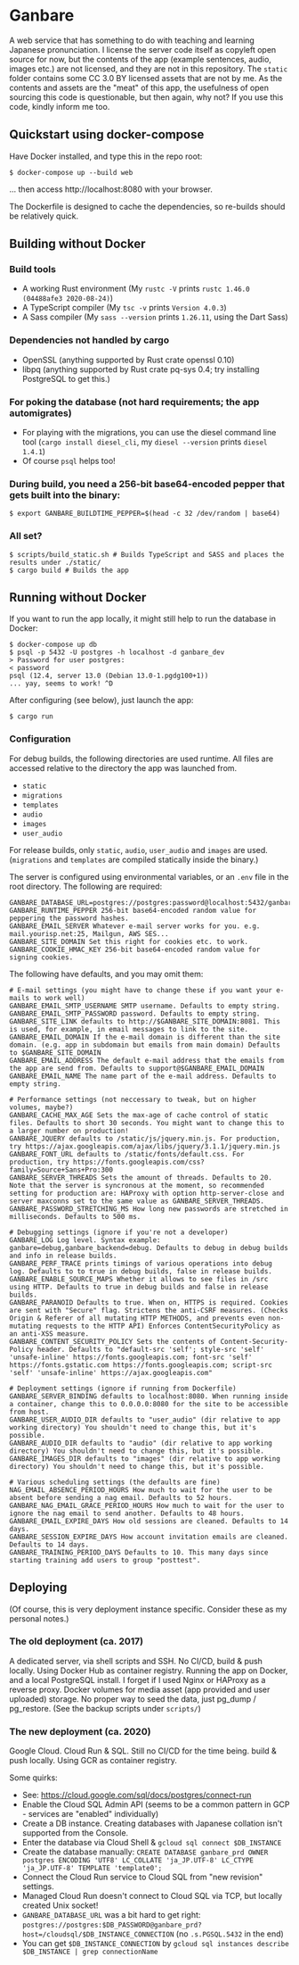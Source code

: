 # Ganbare
A web service that has something to do with teaching and learning Japanese pronunciation. I license the server code itself as copyleft open source for now, but the contents of the app (example sentences, audio, images etc.) are not licensed, and they are not in this repository. The `static` folder contains some CC 3.0 BY licensed assets that are not by me. As the contents and assets are the "meat" of this app, the usefulness of open sourcing this code is questionable, but then again, why not? If you use this code, kindly inform me too.

## Quickstart using docker-compose

Have Docker installed, and type this in the repo root:
```
$ docker-compose up --build web
```
... then access http://localhost:8080 with your browser.

The Dockerfile is designed to cache the dependencies, so re-builds should be relatively quick.

## Building without Docker

### Build tools
* A working Rust environment (My `rustc -V` prints `rustc 1.46.0 (04488afe3 2020-08-24)`)
* A TypeScript compiler (My `tsc -v` prints `Version 4.0.3`)
* A Sass compiler (My `sass --version` prints `1.26.11`, using the Dart Sass)

### Dependencies not handled by cargo
* OpenSSL (anything supported by Rust crate openssl 0.10)
* libpq (anything supported by Rust crate pq-sys 0.4; try installing PostgreSQL to get this.)

### For poking the database (not hard requirements; the app automigrates)
* For playing with the migrations, you can use the diesel command line tool (`cargo install diesel_cli`, my `diesel --version` prints `diesel 1.4.1`)
* Of course `psql` helps too!

### During build, you need a 256-bit base64-encoded pepper that gets built into the binary:

    $ export GANBARE_BUILDTIME_PEPPER=$(head -c 32 /dev/random | base64)

### All set?

    $ scripts/build_static.sh # Builds TypeScript and SASS and places the results under ./static/
    $ cargo build # Builds the app

## Running without Docker

If you want to run the app locally, it might still help to run the database in Docker:

```
$ docker-compose up db
$ psql -p 5432 -U postgres -h localhost -d ganbare_dev
> Password for user postgres:
< password
psql (12.4, server 13.0 (Debian 13.0-1.pgdg100+1)) 
... yay, seems to work! ^D
```

After configuring (see below), just launch the app:

    $ cargo run

### Configuration

For debug builds, the following directories are used runtime. All files are accessed relative to the directory the app was launched from.

* `static`
* `migrations`
* `templates`
* `audio`
* `images`
* `user_audio`

For release builds, only `static`, `audio`, `user_audio` and `images` are used. (`migrations` and `templates` are compiled statically inside the binary.)

The server is configured using environmental variables, or an `.env` file in the root directory. The following are required:

    GANBARE_DATABASE_URL=postgres://postgres:password@localhost:5432/ganbare_dev
    GANBARE_RUNTIME_PEPPER 256-bit base64-encoded random value for peppering the password hashes.
    GANBARE_EMAIL_SERVER Whatever e-mail server works for you. e.g. mail.yourisp.net:25, Mailgun, AWS SES...
    GANBARE_SITE_DOMAIN Set this right for cookies etc. to work.
    GANBARE_COOKIE_HMAC_KEY 256-bit base64-encoded random value for signing cookies.

The following have defaults, and you may omit them:

```
# E-mail settings (you might have to change these if you want your e-mails to work well)
GANBARE_EMAIL_SMTP_USERNAME SMTP username. Defaults to empty string.
GANBARE_EMAIL_SMTP_PASSWORD password. Defaults to empty string.
GANBARE_SITE_LINK defaults to http://$GANBARE_SITE_DOMAIN:8081. This is used, for example, in email messages to link to the site.
GANBARE_EMAIL_DOMAIN If the e-mail domain is different than the site domain. (e.g. app in subdomain but emails from main domain) Defaults to $GANBARE_SITE_DOMAIN
GANBARE_EMAIL_ADDRESS The default e-mail address that the emails from the app are send from. Defaults to support@$GANBARE_EMAIL_DOMAIN
GANBARE_EMAIL_NAME The name part of the e-mail address. Defaults to empty string.

# Performance settings (not neccessary to tweak, but on higher volumes, maybe?)
GANBARE_CACHE_MAX_AGE Sets the max-age of cache control of static files. Defaults to short 30 seconds. You might want to change this to a larger number on production!
GANBARE_JQUERY defaults to /static/js/jquery.min.js. For production, try https://ajax.googleapis.com/ajax/libs/jquery/3.1.1/jquery.min.js
GANBARE_FONT_URL defaults to /static/fonts/default.css. For production, try https://fonts.googleapis.com/css?family=Source+Sans+Pro:300
GANBARE_SERVER_THREADS Sets the amount of threads. Defaults to 20. Note that the server is syncronous at the moment, so recommended setting for production are: HAProxy with option http-server-close and server maxconns set to the same value as GANBARE_SERVER_THREADS.
GANBARE_PASSWORD_STRETCHING_MS How long new passwords are stretched in milliseconds. Defaults to 500 ms.

# Debugging settings (ignore if you're not a developer)
GANBARE_LOG Log level. Syntax example: ganbare=debug,ganbare_backend=debug. Defaults to debug in debug builds and info in release builds.
GANBARE_PERF_TRACE prints timings of various operations into debug log. Defaults to to true in debug builds, false in release builds.
GANBARE_ENABLE_SOURCE_MAPS Whether it allows to see files in /src using HTTP. Defaults to true in debug builds and false in release builds.
GANBARE_PARANOID Defaults to true. When on, HTTPS is required. Cookies are sent with "Secure" flag. Strictens the anti-CSRF measures. (Checks Origin & Referer of all mutating HTTP METHODS, and prevents even non-mutating requests to the HTTP API) Enforces ContentSecurityPolicy as an anti-XSS measure.
GANBARE_CONTENT_SECURITY_POLICY Sets the contents of Content-Security-Policy header. Defaults to "default-src 'self'; style-src 'self' 'unsafe-inline' https://fonts.googleapis.com; font-src 'self' https://fonts.gstatic.com https://fonts.googleapis.com; script-src 'self' 'unsafe-inline' https://ajax.googleapis.com"

# Deployment settings (ignore if running from Dockerfile)
GANBARE_SERVER_BINDING defaults to localhost:8080. When running inside a container, change this to 0.0.0.0:8080 for the site to be accessible from host.
GANBARE_USER_AUDIO_DIR defaults to "user_audio" (dir relative to app working directory) You shouldn't need to change this, but it's possible.
GANBARE_AUDIO_DIR defaults to "audio" (dir relative to app working directory) You shouldn't need to change this, but it's possible.
GANBARE_IMAGES_DIR defaults to "images" (dir relative to app working directory) You shouldn't need to change this, but it's possible.

# Various scheduling settings (the defaults are fine)
NAG_EMAIL_ABSENCE_PERIOD_HOURS How much to wait for the user to be absent before sending a nag email. Defaults to 52 hours.
GANBARE_NAG_EMAIL_GRACE_PERIOD_HOURS How much to wait for the user to ignore the nag email to send another. Defaults to 48 hours.
GANBARE_EMAIL_EXPIRE_DAYS How old sessions are cleaned. Defaults to 14 days.
GANBARE_SESSION_EXPIRE_DAYS How account invitation emails are cleaned. Defaults to 14 days.
GANBARE_TRAINING_PERIOD_DAYS Defaults to 10. This many days since starting training add users to group "posttest".
```

## Deploying

(Of course, this is very deployment instance specific. Consider these as my personal notes.)

### The old deployment (ca. 2017)

A dedicated server, via shell scripts and SSH. No CI/CD, build & push locally. Using Docker Hub as container registry. Running the app on Docker, and a local PostgreSQL install. I forget if I used Nginx or HAProxy as a reverse proxy. Docker volumes for media asset (app provided and user uploaded) storage. No proper way to seed the data, just pg_dump / pg_restore. (See the backup scripts under `scripts/`)

### The new deployment (ca. 2020)

Google Cloud. Cloud Run & SQL. Still no CI/CD for the time being. build & push locally. Using GCR as container registry.

Some quirks:
- See: https://cloud.google.com/sql/docs/postgres/connect-run
- Enable the Cloud SQL Admin API (seems to be a common pattern in GCP - services are "enabled" individually)
- Create a DB instance. Creating databases with Japanese collation isn't supported from the Console.
- Enter the database via Cloud Shell & `gcloud sql connect $DB_INSTANCE`
- Create the database manually: `CREATE DATABASE ganbare_prd OWNER postgres ENCODING 'UTF8' LC_COLLATE 'ja_JP.UTF-8' LC_CTYPE 'ja_JP.UTF-8' TEMPLATE 'template0';`
- Connect the Cloud Run service to Cloud SQL from "new revision" settings.
- Managed Cloud Run doesn't connect to Cloud SQL via TCP, but locally created Unix socket!
- `GANBARE_DATABASE_URL` was a bit hard to get right: `postgres://postgres:$DB_PASSWORD@ganbare_prd?host=/cloudsql/$DB_INSTANCE_CONNECTION` (no `.s.PGSQL.5432` in the end)
- You can get `$DB_INSTANCE_CONNECTION` by `gcloud sql instances describe $DB_INSTANCE | grep connectionName`
